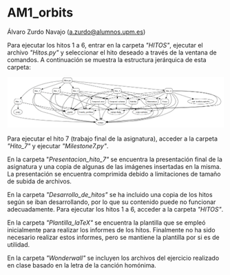 # AM1_orbits
Álvaro Zurdo Navajo (a.zurdo@alumnos.upm.es)

Para ejecutar los hitos 1 a 6, entrar en la carpeta _"HITOS"_, ejecutar el archivo _"Hitos.py"_ y seleccionar el hito deseado a través de la ventana de comandos. A continuación se muestra la estructura jerárquica de esta carpeta:

<p align="center">
  <img src=".\Estructura_HITOS.png" alt="Descripción de la imagen">
</p>

Para ejecutar el hito 7 (trabajo final de la asignatura), acceder a la carpeta _"Hito_7"_ y ejecutar _"Milestone7.py"_.

En la carpeta "_Presentacion_hito_7"_ se encuentra la presentación final de la asignatura y una copia de algunas de las imágenes insertadas en la misma. La presentación se encuentra comprimida debido a limitaciones de tamaño de subida de archivos. 

En la carpeta _"Desarrollo_de_hitos"_ se ha incluido una copia de los hitos según se iban desarrollando, por lo que su contenido puede no funcionar adecuadamente. Para ejecutar los hitos 1 a 6, acceder a la carpeta _"HITOS"_.

En la carpeta _"Plantilla_laTeX"_ se encuentra la plantilla que se empleó inicialmente para realizar los informes de los hitos. Finalmente no ha sido necesario realizar estos informes, pero se mantiene la plantilla por si es de utilidad. 

En la carpeta _"Wonderwall"_ se incluyen los archivos del ejercicio realizado en clase basado en la letra de la canción homónima. 
